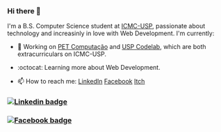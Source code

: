 ### Hi there 👋
I'm a B.S. Computer Science student at [ICMC-USP](https://www.icmc.usp.br/), passionate about technology and increasinly in love with Web Development. 
I'm currently:
- 🔭 Working on [PET Computação](https://github.com/pet-comp) and [USP Codelab](http://uclsanca.icmc.usp.br/), which are both extracurriculars on ICMC-USP.
- :octocat: Learning more about Web Development.

- 📫 How to reach me: 
[LinkedIn](https://www.linkedin.com/in/mwingter/) 
[Facebook](https://www.facebook.com/mwingter) 
[Itch](https://mwingter.itch.io/)

### [![Linkedin badge](https://img.shields.io/badge/-LinkedIn-blue?logo=Linkedin&logoColor=white&link=https://www.linkedin.com/in/mwingter/)](https://www.linkedin.com/in/mwingter/)
### [![Facebook badge](https://img.shields.io/badge/-Facebook-blue?logo=Facebook&logoColor=white&link=https://www.facebook.com/mwingter/)](https://www.facebook.com/mwingter/)





